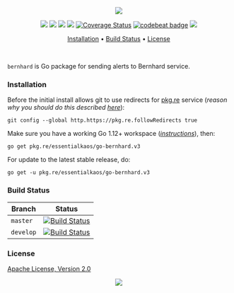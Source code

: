 <p align="center"><a href="#readme"><img src="https://gh.kaos.st/go-bernhard.svg"/></a></p>

<p align="center">
  <a href="https://pkg.go.dev/github.com/essentialkaos/go-bernhard"><img src="https://pkg.go.dev/badge/github.com/essentialkaos/go-bernhard" /></a>
  <a href="https://goreportcard.com/report/github.com/essentialkaos/go-bernhard"><img src="https://goreportcard.com/badge/github.com/essentialkaos/go-bernhard" /></a>
  <a href="https://travis-ci.com/essentialkaos/go-bernhard"><img src="https://travis-ci.com/essentialkaos/go-bernhard.svg"></a>
  <a href="https://github.com/essentialkaos/go-bernhard/actions?query=workflow%3ACodeQL"><img src="https://github.com/essentialkaos/go-bernhard/workflows/CodeQL/badge.svg" /></a>
  <a href='https://coveralls.io/github/essentialkaos/go-bernhard?branch=master'><img src='https://coveralls.io/repos/github/essentialkaos/go-bernhard/badge.svg?branch=master' alt='Coverage Status' /></a>
  <a href="https://codebeat.co/projects/github-com-essentialkaos-bernhard-master"><img alt="codebeat badge" src="https://codebeat.co/badges/958c1200-21d8-4e14-964e-fdc88000520c" /></a>
  <a href="#license"><img src="https://gh.kaos.st/apache2.svg"></a>
</p>

<p align="center"><a href="#installation">Installation</a> • <a href="#build-status">Build Status</a> • <a href="#license">License</a></p>

<br/>

`bernhard` is Go package for sending alerts to Bernhard service.

### Installation

Before the initial install allows git to use redirects for [pkg.re](https://github.com/essentialkaos/pkgre) service (_reason why you should do this described [here](https://github.com/essentialkaos/pkgre#git-support)_):

```
git config --global http.https://pkg.re.followRedirects true
```

Make sure you have a working Go 1.12+ workspace (_[instructions](https://golang.org/doc/install)_), then:

```
go get pkg.re/essentialkaos/go-bernhard.v3
```

For update to the latest stable release, do:

```
go get -u pkg.re/essentialkaos/go-bernhard.v3
```

### Build Status

| Branch | Status |
|--------|--------|
| `master` | [![Build Status](https://travis-ci.com/essentialkaos/go-bernhard.svg?branch=master)](https://travis-ci.com/essentialkaos/go-bernhard) |
| `develop` | [![Build Status](https://travis-ci.com/essentialkaos/go-bernhard.svg?branch=develop)](https://travis-ci.com/essentialkaos/go-bernhard) |

### License

[Apache License, Version 2.0](http://www.apache.org/licenses/LICENSE-2.0)

<p align="center"><a href="https://essentialkaos.com"><img src="https://gh.kaos.st/ekgh.svg"/></a></p>
